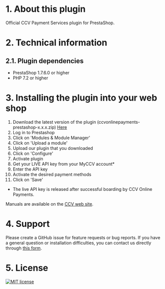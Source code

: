 # 1. About this plugin

Official CCV Payment Services plugin for PrestaShop.

# 2. Technical information

## 2.1. Plugin dependencies

- PrestaShop 1.7.6.0 or higher
- PHP 7.2 or higher

# 3. Installing the plugin into your web shop

1. Download the latest version of the plugin (ccvonlinepayments-prestashop-x.x.x.zip) [Here](https://github.com/CCV/ccvonlinepayments-prestashop/releases/latest)
3. Log in to Prestashop
4. Click on 'Modules & Module Manager'
5. Click on 'Upload a module'
6. Upload our plugin that you downloaded
7. Click on 'Configure'
8. Activate plugin
9. Get your LIVE API key from your MyCCV account*
10. Enter the API key
11. Activate the desired payment methods
12. Click on 'Save'

* The live API key is released after successful boarding by CCV Online Payments.

Manuals are available on the [CCV web site](https://www.ccv.eu/nl/service/support/handleidingen/).

# 4. Support

Please create a GitHub issue for feature requests or bug reports. If you have a general question or installation difficulties, you can contact us directly through [this form](https://www.ccv.eu/nl/betaaloplossingen/betaaloplossingen-online/online-payments-voor-developers). 

# 5. License

[![MIT license](https://img.shields.io/github/license/CCV/ccvonlinepayments-prestashop)](https://github.com/CCV/ccvonlinepayments-prestashop/blob/master/LICENSE.txt)
